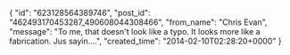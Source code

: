  {
   "id": "623128564389746",
   "post_id": "462493170453287_490608044308466",
   "from_name": "Chris Evan",
   "message": "To me, that doesn't look like a typo.  It looks more like a fabrication.  Jus sayin....",
   "created_time": "2014-02-10T02:28:20+0000"
 }
